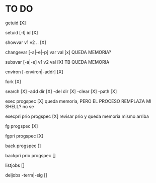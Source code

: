 # TO DO

getuid [X]

setuid [-l] id [X]

showvar v1 v2 .. [X]

changevar [-a|-e|-p] var val [x] QUEDA MEMORIA?

subsvar [-a|-e] v1 v2 val [X] TB QUEDA MEMORIA

environ [-environ|-addr] [X]

fork [X]

search [X]
       -add dir [X]
       -del dir [X]
       -clear [X]
       -path [X]

exec progspec [X] queda memoria, PERO EL PROCESO REMPLAZA MI SHELL? no se

execpri prio progspec [X] revisar prio y queda memoría mismo arriba

fg progspec [X]

fgpri progspec [X]

back progspec []

backpri prio progspec []

listjobs []

deljobs -term|-sig []